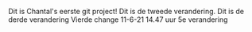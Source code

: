 Dit is Chantal's eerste git project!
Dit is de tweede verandering.
Dit is de derde verandering
Vierde change 11-6-21 14.47 uur
5e verandering
